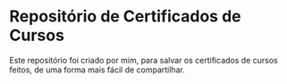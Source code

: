 # Repositório de Certificados de Cursos
Este repositório foi criado por mim, para salvar os certificados de cursos feitos, de uma forma mais fácil de compartilhar.
